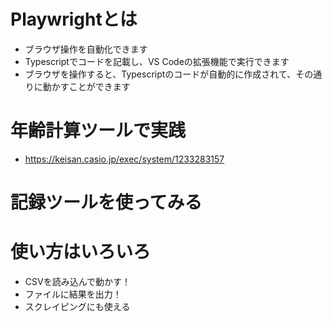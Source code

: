 # Playwrightとは

* ブラウザ操作を自動化できます
* Typescriptでコードを記載し、VS Codeの拡張機能で実行できます
* ブラウザを操作すると、Typescriptのコードが自動的に作成されて、その通りに動かすことができます

# 年齢計算ツールで実践

* https://keisan.casio.jp/exec/system/1233283157

# 記録ツールを使ってみる

# 使い方はいろいろ

* CSVを読み込んで動かす！
* ファイルに結果を出力！
* スクレイピングにも使える